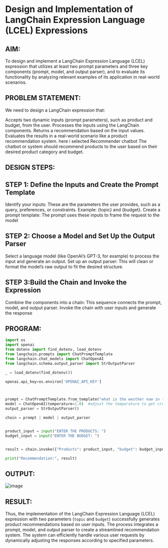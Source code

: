 # Design and Implementation of LangChain Expression Language (LCEL) Expressions

## AIM:
To design and implement a LangChain Expression Language (LCEL) expression that utilizes at least two prompt parameters and three key components (prompt, model, and output parser), and to evaluate its functionality by analyzing relevant examples of its application in real-world scenarios.

## PROBLEM STATEMENT:
We need to design a LangChain expression that:

Accepts two dynamic inputs (prompt parameters), such as product and budget, from the user.
Processes the inputs using the LangChain components.
Returns a recommendation based on the input values.
Evaluates the results in a real-world scenario like a product recommendation system.
here i selected Recommender chatbot 
The chatbot or system should recommend products to the user based on their desired product category and budget.

## DESIGN STEPS:
## STEP 1: Define the Inputs and Create the Prompt Template
Identify your inputs: These are the parameters the user provides, such as a query, preferences, or constraints.
Example: {topic} and {budget}.
Create a prompt template: The prompt uses these inputs to frame the request to the model
## STEP 2: Choose a Model and Set Up the Output Parser
Select a language model (like OpenAI’s GPT-3, for example) to process the input and generate an output.
Set up an output parser: This will clean or format the model’s raw output to fit the desired structure.

## STEP 3:Build the Chain and Invoke the Expression
Combine the components into a chain: This sequence connects the prompt, model, and output parser.
Invoke the chain with user inputs and generate the response

## PROGRAM:
```python
import os
import openai
from dotenv import find_dotenv, load_dotenv
from langchain.prompts import ChatPromptTemplate
from langchain.chat_models import ChatOpenAI
from langchain.schema.output_parser import StrOutputParser

_ = load_dotenv(find_dotenv())

openai.api_key=os.environ['OPENAI_API_KEY']



prompt = ChatPromptTemplate.from_template("what is the westher now in {P} .")
model = ChatOpenAI(temperature=1.0)  #adjust the temperature to get creeative response
output_parser = StrOutputParser()

chain = prompt | model | output_parser


product_input = input("ENTER THE PRODUCTS: ")
budget_input = input("ENTER THE BUDGET: ")


result = chain.invoke({"Products": product_input, "budget": budget_input})

print("Recommendation:", result)
```

## OUTPUT:
![image](https://github.com/user-attachments/assets/03076807-3748-4f13-9f44-d4a8770acf00)


## RESULT:
Thus, the implementation of the LangChain Expression Language (LCEL) expression with two parameters (`topic` and `budget`) successfully generates product recommendations based on user inputs. The process integrates a prompt, model, and output parser to create a streamlined recommendation system. The system can efficiently handle various user requests by dynamically adjusting the responses according to specified parameters.

